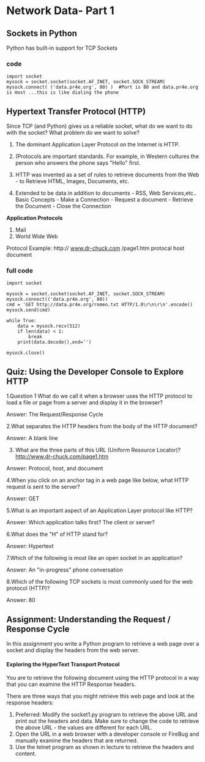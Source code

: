 # Network Data- Part 1

## Sockets in Python

Python has built-in support for TCP Sockets

### code
    import socket
    mysock = socket.socket(socket.AF_INET, socket.SOCK_STREAM)
    mysock.connect( ('data.pr4e.org', 80) )  #Port is 80 and data.pr4e.org is Host ...this is like dialing the phone
    
## Hypertext Transfer Protocol (HTTP)

Since TCP (and Python) gives us a reliable socket, what do we want to do with the socket? What problem do
we want to solve?

1. The dominant Application Layer Protocol on the Internet is HTTP.

2. (Protocols are important standards. For example, in Western cultures the person who answers the phone says "Hello" first.

3. HTTP was invented as a set of rules to retrieve documents from the Web - to Retrieve HTML, Images, Documents, etc.

4. Extended to be data in addition to documents - RSS, Web Services,etc.. Basic Concepts - Make a Connection - Request a document - Retrieve the Document - Close the Connection
 
**Application Protocols**
1. Mail
2. World Wide Web

Protocol Example:
http://   www.dr-chuck.com    /page1.htm
protocal      host             document

### full code
 
    import socket

    mysock = socket.socket(socket.AF_INET, socket.SOCK_STREAM)
    mysock.connect(('data.pr4e.org', 80))
    cmd = 'GET http://data.pr4e.org/romeo.txt HTTP/1.0\r\n\r\n'.encode()
    mysock.send(cmd)

    while True:
        data = mysock.recv(512)
        if len(data) < 1:
            break
        print(data.decode(),end='')

    mysock.close()
    
## Quiz: Using the Developer Console to Explore HTTP

1.Question 1
What do we call it when a browser uses the HTTP protocol to load a file or page from a server and display it in the browser?

Answer: The Request/Response Cycle

2.What separates the HTTP headers from the body of the HTTP document?

Answer: A blank line

3. What are the three parts of this URL (Uniform Resource Locator)?
http://www.dr-chuck.com/page1.htm

Answer: Protocol, host, and document

4.When you click on an anchor tag in a web page like below, what HTTP request is sent to the server?

Answer: GET

5.What is an important aspect of an Application Layer protocol like HTTP?

Answer: Which application talks first? The client or server?

6.What does the "H" of HTTP stand for?

Answer: Hypertext

7.Which of the following is most like an open socket in an application?

Answer: An "in-progress" phone conversation

8.Which of the following TCP sockets is most commonly used for the web protocol (HTTP)?

Answer: 80

## Assignment: Understanding the Request / Response Cycle

In this assignment you write a Python program to retrieve a web page over a socket and display the headers from the web server.

#### Exploring the HyperText Transport Protocol

You are to retrieve the following document using the HTTP protocol in a way that you can examine the HTTP Response headers.

There are three ways that you might retrieve this web page and look at the response headers:

1. Preferred: Modify the socket1.py program to retrieve the above URL and print out the headers and data. Make sure to change the code to retrieve the above URL - the values are different for each URL.
2. Open the URL in a web browser with a developer console or FireBug and manually examine the headers that are returned.
3. Use the telnet program as shown in lecture to retrieve the headers and content.
